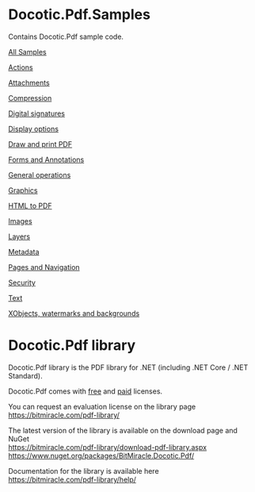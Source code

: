 # Docotic.Pdf.Samples
Contains Docotic.Pdf sample code.

[All Samples](/Samples)

[Actions](/Samples/Actions)

[Attachments](/Samples/Attachments)

[Compression](/Samples/Compression)

[Digital signatures](/Samples/Digital%20signatures)

[Display options](/Samples/Display%20options)

[Draw and print PDF](/Samples/Draw%20and%20print%20PDF)

[Forms and Annotations](/Samples/Forms%20and%20Annotations)

[General operations](/Samples/General%20operations)

[Graphics](/Samples/Graphics)

[HTML to PDF](/Samples/HtmlToPdf)

[Images](/Samples/Images)

[Layers](/Samples/Layers)

[Metadata](/Samples/Metadata)

[Pages and Navigation](/Samples/Pages%20and%20Navigation)

[Security](/Samples/Security)

[Text](/Samples/Text)

[XObjects, watermarks and backgrounds](/Samples/XObjects%2C%20watermarks%20and%20backgrounds)

# Docotic.Pdf library
Docotic.Pdf library is the PDF library for .NET (including .NET Core / .NET Standard).

Docotic.Pdf comes with [free](https://bitmiracle.com/pdf-library/free-pdf-library.aspx) and [paid](https://bitmiracle.com/pdf-library/purchase.aspx) licenses.

You can request an evaluation license on the library page  
https://bitmiracle.com/pdf-library/

The latest version of the library is available on the download page and NuGet  
https://bitmiracle.com/pdf-library/download-pdf-library.aspx  
https://www.nuget.org/packages/BitMiracle.Docotic.Pdf/

Documentation for the library is available here  
https://bitmiracle.com/pdf-library/help/
